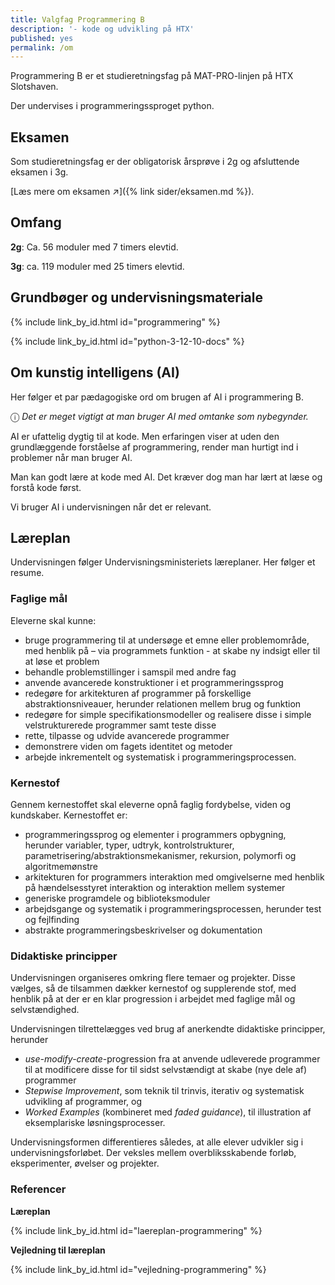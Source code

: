 ```yaml
---
title: Valgfag Programmering B
description: '- kode og udvikling på HTX'
published: yes
permalink: /om
---
```

Programmering B er et studieretningsfag på MAT-PRO-linjen på HTX Slotshaven.

Der undervises i programmeringssproget python.

## Eksamen
Som studieretningsfag er der obligatorisk årsprøve i 2g og afsluttende eksamen i 3g.

[Læs mere om eksamen ↗️]({% link sider/eksamen.md %}).

## Omfang
**2g**: Ca. 56 moduler med 7 timers elevtid.

**3g**: ca. 119 moduler med 25 timers elevtid.

## Grundbøger og undervisningsmateriale
{% include link_by_id.html id="programmering" %}

{% include link_by_id.html id="python-3-12-10-docs" %}

## Om kunstig intelligens (AI)
Her følger et par pædagogiske ord om brugen af AI i programmering B.

&#x24D8; _Det er meget vigtigt at man bruger AI med omtanke som nybegynder._

AI er ufattelig dygtig til at kode. Men erfaringen viser at uden den grundlæggende forståelse af programmering, render man hurtigt ind i problemer når man bruger AI.

Man kan godt lære at kode med AI. Det kræver dog man har lært at læse og forstå kode først.

Vi bruger AI i undervisningen når det er relevant.

## Læreplan
Undervisningen følger Undervisningsministeriets læreplaner. Her følger et resume.

### Faglige mål
Eleverne skal kunne:

- bruge programmering til at undersøge et emne eller problemområde, med henblik på – via programmets funktion - at skabe
ny indsigt eller til at løse et problem
- behandle problemstillinger i samspil med andre fag
- anvende avancerede konstruktioner i et programmeringssprog
- redegøre for arkitekturen af programmer på forskellige abstraktionsniveauer, herunder relationen mellem brug og funktion
- redegøre for simple specifikationsmodeller og realisere disse i simple velstrukturerede programmer samt teste disse
- rette, tilpasse og udvide avancerede programmer
- demonstrere viden om fagets identitet og metoder
- arbejde inkrementelt og systematisk i programmeringsprocessen.

### Kernestof
Gennem kernestoffet skal eleverne opnå faglig fordybelse, viden og kundskaber.
Kernestoffet er:
- programmeringssprog og elementer i programmers opbygning, herunder variabler, typer, udtryk, kontrolstrukturer,
parametrisering/abstraktionsmekanismer, rekursion, polymorfi og algoritmemønstre
- arkitekturen for programmers interaktion med omgivelserne med henblik på hændelsesstyret interaktion og interaktion
mellem systemer
- generiske programdele og biblioteksmoduler
- arbejdsgange og systematik i programmeringsprocessen, herunder test og fejlfinding
- abstrakte programmeringsbeskrivelser og dokumentation

### Didaktiske principper
Undervisningen organiseres omkring flere temaer og projekter. Disse vælges, så de tilsammen dækker kernestof og
supplerende stof, med henblik på at der er en klar progression i arbejdet med faglige mål og selvstændighed.

Undervisningen tilrettelægges ved brug af anerkendte didaktiske principper, herunder
- _use-modify-create_-progression fra at anvende udleverede programmer til at modificere disse for til sidst selvstændigt at skabe (nye dele af) programmer
- _Stepwise Improvement_, som teknik til trinvis, iterativ og systematisk udvikling af programmer, og
- _Worked Examples_ (kombineret med _faded guidance_), til illustration af eksemplariske løsningsprocesser.

Undervisningsformen differentieres således, at alle elever udvikler sig i undervisningsforløbet. Der veksles mellem overbliksskabende forløb, eksperimenter, øvelser og projekter.

### Referencer
**Læreplan**

{% include link_by_id.html id="laereplan-programmering" %}

**Vejledning til læreplan**

{% include link_by_id.html id="vejledning-programmering" %}


